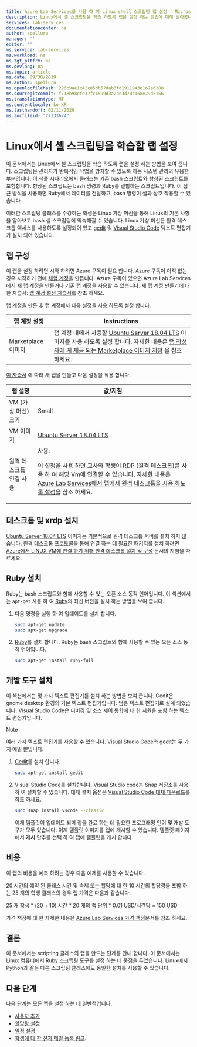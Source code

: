 ```yaml
---
title: Azure Lab Services를 사용 하 여 Linux shell 스크립팅 랩 설정 | Microsoft Docs
description: Linux에서 셸 스크립팅을 학습 하도록 랩을 설정 하는 방법에 대해 알아봅니다.
services: lab-services
documentationcenter: na
author: spelluru
manager: ''
editor: ''
ms.service: lab-services
ms.workload: na
ms.tgt_pltfrm: na
ms.devlang: na
ms.topic: article
ms.date: 09/30/2019
ms.author: spelluru
ms.openlocfilehash: 226c9ae1c42c85db57dab3fd1911943e167a6288
ms.sourcegitcommit: f718b98dfe37fc6599d3a2de3d70c168e29d5156
ms.translationtype: MT
ms.contentlocale: ko-KR
ms.lasthandoff: 02/11/2020
ms.locfileid: "77133674"
---
```

# <a name="set-up-a-lab-to-teach-shell-scripting-on-linux"></a>Linux에서 셸 스크립팅을 학습할 랩 설정
이 문서에서는 Linux에서 셸 스크립팅을 학습 하도록 랩을 설정 하는 방법을 보여 줍니다. 스크립팅은 관리자가 반복적인 작업을 방지할 수 있도록 하는 시스템 관리의 유용한 부분입니다. 이 샘플 시나리오에서 클래스는 기존 bash 스크립트와 향상된 스크립트를 포함합니다. 향상된 스크립트는 bash 명령과 Ruby를 결합하는 스크립트입니다. 이 접근 방식을 사용하면 Ruby에서 데이터를 전달하고, bash 명령이 셸과 상호 작용할 수 있습니다. 

이러한 스크립팅 클래스를 수강하는 학생은 Linux 가상 머신을 통해 Linux의 기본 사항을 알아보고 bash 셸 스크립팅에 익숙해질 수 있습니다. Linux 가상 머신은 원격 데스크톱 액세스를 사용하도록 설정되어 있고 [gedit](https://help.gnome.org/users/gedit/stable/) 및 [Visual Studio Code](https://code.visualstudio.com/) 텍스트 편집기가 설치 되어 있습니다.

## <a name="lab-configuration"></a>랩 구성
이 랩을 설정 하려면 시작 하려면 Azure 구독이 필요 합니다. Azure 구독이 아직 없는 경우 시작하기 전에 [체험 계정](https://azure.microsoft.com/free/)을 만듭니다. Azure 구독이 있으면 Azure Lab Services에서 새 랩 계정을 만들거나 기존 랩 계정을 사용할 수 있습니다. 새 랩 계정 만들기에 대 한 자습서: [랩 계정 설정 자습서](tutorial-setup-lab-account.md)를 참조 하세요.

랩 계정을 만든 후 랩 계정에서 다음 설정을 사용 하도록 설정 합니다. 

| 랩 계정 설정 | Instructions |
| ----------- | ------------ |  
| Marketplace 이미지 | 랩 계정 내에서 사용할 [Ubuntu Server 18.04 LTS](https://azuremarketplace.microsoft.com/marketplace/apps/canonical.0001-com-ubuntu-server-bionic) 이미지를 사용 하도록 설정 합니다. 자세한 내용은 [랩 작성자에 게 제공 되는 Marketplace 이미지 지정](how-to-configure-lab-accounts.md#specify-marketplace-images-available-to-lab-creators) 을 참조 하세요. | 

[이 자습서](tutorial-setup-classroom-lab.md) 에 따라 새 랩을 만들고 다음 설정을 적용 합니다.

| 랩 설정 | 값/지침 | 
| ------------ | ------------------ |
| VM (가상 머신) 크기 | Small  |
| VM 이미지 | [Ubuntu Server 18.04 LTS](https://azuremarketplace.microsoft.com/marketplace/apps/canonical.0001-com-ubuntu-server-bionic) |
| 원격 데스크톱 연결 사용 | 사용. <p>이 설정을 사용 하면 교사와 학생이 RDP (원격 데스크톱)를 사용 하 여 해당 Vm에 연결할 수 있습니다. 자세한 내용은 [Azure Lab Services에서 랩에서 원격 데스크톱을 사용 하도록 설정](how-to-enable-remote-desktop-linux.md#connect-to-the-template-vm)을 참조 하세요. </p>|


## <a name="install-desktop-and-xrdp"></a>데스크톱 및 xrdp 설치
[Ubuntu Server 18.04 LTS](https://azuremarketplace.microsoft.com/marketplace/apps/canonical.0001-com-ubuntu-server-bionic) 이미지는 기본적으로 원격 데스크톱 서버를 설치 하지 않습니다. 원격 데스크톱 프로토콜을 통해 연결 하는 데 필요한 패키지를 설치 하려면 [Azure에서 LINUX VM에 연결 하기 위해 원격 데스크톱 설치 및 구성](../../virtual-machines/linux/use-remote-desktop.md) 문서의 지침을 따르세요.

## <a name="install-ruby"></a>Ruby 설치
Ruby는 bash 스크립트와 함께 사용할 수 있는 오픈 소스 동적 언어입니다. 이 섹션에서는 `apt-get` 사용 하 여 [Ruby](https://www.ruby-lang.org/)의 최신 버전을 설치 하는 방법을 보여 줍니다.

1. 다음 명령을 실행 하 여 업데이트를 설치 합니다.

    ```bash
    sudo apt-get update 
    sudo apt-get upgrade 
    ```
2.  [Ruby](https://www.ruby-lang.org/)를 설치 합니다.  Ruby는 bash 스크립트와 함께 사용할 수 있는 오픈 소스 동적 언어입니다. 
    
    ```bash
    sudo apt-get install ruby-full
    ```

## <a name="install-development-tools"></a>개발 도구 설치
이 섹션에서는 몇 가지 텍스트 편집기를 설치 하는 방법을 보여 줍니다. Gedit은 gnome desktop 환경의 기본 텍스트 편집기입니다. 범용 텍스트 편집기로 설계 되었습니다. Visual Studio Code은 디버깅 및 소스 제어 통합에 대 한 지원을 포함 하는 텍스트 편집기입니다.

> [!NOTE]
> 여러 가지 텍스트 편집기를 사용할 수 있습니다. Visual Studio Code와 gedit는 두 가지 예일 뿐입니다.

1. [Gedit](https://help.gnome.org/users/gedit/stable/)를 설치 합니다.

    ```bash
    sudo apt-get install gedit
    ```
1. [Visual Studio Code](https://code.visualstudio.com/)를 설치합니다.  Visual Studio code는 Snap 저장소를 사용 하 여 설치할 수 있습니다.  대체 설치 옵션은 [Visual Studio Code 대체 다운로드](https://code.visualstudio.com/#alt-downloads)를 참조 하세요.

    ```bash
    sudo snap install vscode --classic 
    ```

    이제 템플릿이 업데이트 되며 랩을 완료 하는 데 필요한 프로그래밍 언어 및 개발 도구가 모두 있습니다. 이제 템플릿 이미지를 랩에 게시할 수 있습니다. 템플릿 페이지에서 **게시** 단추를 선택 하 여 랩에 템플릿을 게시 합니다.  

## <a name="cost"></a>비용 
이 랩의 비용을 예측 하려는 경우 다음 예제를 사용할 수 있습니다.
 
20 시간의 예약 된 클래스 시간 및 숙제 또는 할당에 대 한 10 시간의 할당량을 포함 하는 25 개의 학생 클래스의 경우 랩 가격은 다음과 같습니다. 

25 개 학생 * (20 + 10) 시간 * 20 개의 랩 단위 * 0.01 USD/시간당 = 150 USD

가격 책정에 대 한 자세한 내용은 [Azure Lab Services 가격 책정](https://azure.microsoft.com/pricing/details/lab-services/)문서를 참조 하세요.

## <a name="conclusion"></a>결론
이 문서에서는 scripting 클래스의 랩을 만드는 단계를 안내 합니다. 이 문서에서는 Linux 컴퓨터에서 Ruby 스크립팅 도구를 설정 하는 데 중점을 두었습니다. Linux에서 Python과 같은 다른 스크립팅 클래스에도 동일한 설치를 사용할 수 있습니다.

## <a name="next-steps"></a>다음 단계
다음 단계는 모든 랩을 설정 하는 데 일반적입니다.

- [사용자 추가](tutorial-setup-classroom-lab.md#add-users-to-the-lab)
- [할당량 설정](how-to-configure-student-usage.md#set-quotas-for-users)
- [일정 설정](tutorial-setup-classroom-lab.md#set-a-schedule-for-the-lab) 
- [학생에 대 한 전자 메일 등록 링크](how-to-configure-student-usage.md#send-invitations-to-users). 






